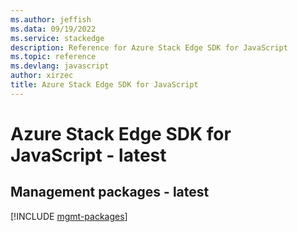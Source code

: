 ```yaml
---
ms.author: jeffish
ms.data: 09/19/2022
ms.service: stackedge
description: Reference for Azure Stack Edge SDK for JavaScript
ms.topic: reference
ms.devlang: javascript
author: xirzec
title: Azure Stack Edge SDK for JavaScript
---
```

# Azure Stack Edge SDK for JavaScript - latest

## Management packages - latest
[!INCLUDE [mgmt-packages](stack-edge-mgmt-index.md)]